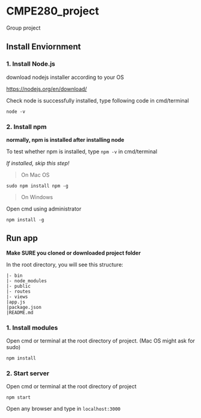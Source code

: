 # CMPE280_project
Group project
## Install Enviornment
### 1. Install Node.js

download nodejs installer according to your OS

https://nodejs.org/en/download/

Check node is successfully installed, type following code in cmd/terminal 
```
node -v
```

### 2. Install npm
**normally, npm is installed after installing node**

To test whether npm is installed, type `npm -v` in cmd/terminal 

*If installed, skip this step!*

>On Mac OS
```
sudo npm install npm -g
```

>On Windows

Open cmd using administrator
```
npm install -g
```

## Run app

**Make SURE you cloned or downloaded project folder**

In the root directory, you will see this structure:

```
|- bin
|- node_modules
|- public
|- routes
|- views
|app.js
|package.json
|README.md
```

### 1. Install modules
Open cmd or terminal at the root directory of project. (Mac OS might ask for sudo)

```
npm install
```

### 2. Start server

Open cmd or terminal at the root directory of project
```
npm start
```
Open any browser and type in `localhost:3000`
